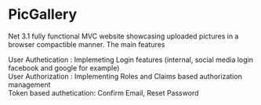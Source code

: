 # PicGallery
Net 3.1 fully functional MVC website showcasing uploaded pictures in a browser compactible manner.
The main features

User Authetication : Implemeting Login features (internal, social media login facebook and google for example)     
User Authorization : Implementing Roles and Claims based authorization management                             
Token based authetication: Confirm Email, Reset Password 
